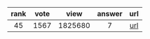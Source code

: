 
| rank | vote | view | answer | url |
|:-:|:-:|:-:|:-:|:-:|
|45|1567|1825680|7| [url](http://stackoverflow.com/questions/6797984/how-to-convert-string-to-lowercase-in-python) |
